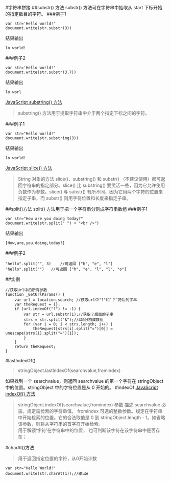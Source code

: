 #字符串拼接
##substr() 方法
substr() 方法可在字符串中抽取从 start 下标开始的指定数目的字符。
###例子1
```
var str='Hello world!'
document.write(str.substr(3))
```
结果输出     
```
lo world!
```
###例子2
```
var str='Hello world!'
document.write(str.substr(3,7))
```
结果输出     
```
lo worl
```

[JavaScript substring() 方法](http://www.w3school.com.cn/jsref/jsref_substring.asp)
>substring() 方法用于提取字符串中介于两个指定下标之间的字符。

###例子1
```
var str="Hello world!"
document.write(str.substring(3))
```
结果输出
```
lo world!
```

[JavaScript slice() 方法](http://www.w3school.com.cn/jsref/jsref_slice_string.asp)
>String 对象的方法 slice()、substring() 和 substr() （不建议使用）都可返回字符串的指定部分。slice() 比 substring() 要灵活一些，因为它允许使用负数作为参数。slice() 与 substr() 有所不同，因为它用两个字符的位置来指定子串，而 substr() 则用字符位置和长度来指定子串。


##split()方法
split() 方法用于把一个字符串分割成字符串数组
###例子1
```
var str="How are you doing today?"
document.write(str.split(" ") + "<br />")
```
结果输出     
```
[How,are,you,doing,today?]
```
###例子2
```
"hello".split("", 3)	//可返回 ["h", "e", "l"]
"hello".split("")	//可返回 ["h", "e", "l", "l", "o"]
```
##实例
```
//获取Url中的所有参数
function _GetUrlParams() {
    var url = location.search; //获取url中"?"和‘？’符后的字串
    var theRequest = {};
    if (url.indexOf("?") != -1) {
        var str = url.substr(1);//获取？后面的子串
        strs = str.split("&");//以&分割成数组
        for (var i = 0; i < strs.length; i++) {
            theRequest[strs[i].split("=")[0]] = unescape(strs[i].split("=")[1]);
        }
    }
    return theRequest;
}
```
#lastIndexOf()
>stringObject.lastIndexOf(searchvalue,fromindex)

如果找到一个 searchvalue，则返回 searchvalue 的第一个字符在 stringObject 中的位置。stringObject 中的字符位置是从 0 开始的。
#indexOf
[JavaScript indexOf() 方法](http://www.w3school.com.cn/jsref/jsref_indexOf.asp)
>stringObject.indexOf(searchvalue,fromindex)
参数	描述
searchvalue	必需。规定需检索的字符串值。
fromindex	可选的整数参数。规定在字符串中开始检索的位置。它的合法取值是 0 到 stringObject.length - 1。如省略该参数，则将从字符串的首字符开始检索。    
用于解锁‘字符’在字符串中的位置， 也可判断该字符在该字符串中是否存在；

#charAt()方法
>用于返回指定位置的字符，从0开始计数 
```
var str="Hello World!" 
document.write(str.charAt(1));//输出e 
```
